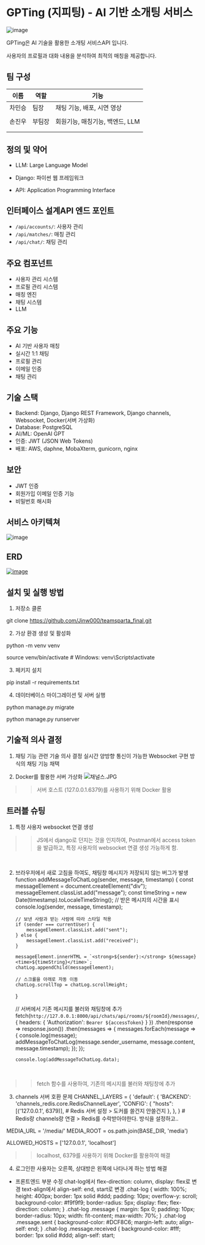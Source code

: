 # GPTing (지피팅) - AI 기반 소개팅 서비스
![image](https://github.com/user-attachments/assets/ee0fec20-ae0d-43f4-bc4d-0447d0fe1e4e)

GPTing은 AI 기술을 활용한 소개팅 서비스API 입니다. 

사용자의 프로필과 대화 내용을 분석하여 최적의 매칭을 제공합니다.

## 팀 구성
| **이름** | **역할**            | **기능**                          |
|:------------:|--------------------------|----------------------------------|
|   차민승   | 팀장 | 채팅 기능, 배포, 시연 영상 |
|      |  |                   | 
|   손진우   | 부팀장 | 회원기능, 매칭기능, 백엔드, LLM |
|      |  |                   |
|      |  |                   |

## 정의 및 약어

 - LLM: Large Language Model

 - Django: 파이썬 웹 프레임워크

 - API: Application Programming Interface


## 인터페이스 설계API 엔드 포인트

- `/api/accounts/`: 사용자 관리
- `/api/matches/`: 매칭 관리
- `/api/chat/`: 채팅 관리

## 주요 컴포넌트

 - 사용자 관리 시스템
 - 프로필 관리 시스템
 - 매칭 엔진
 - 채팅 시스템
 - LLM

## 주요 기능

- AI 기반 사용자 매칭
- 실시간 1:1 채팅
- 프로필 관리
- 이메일 인증
- 채팅 관리

## 기술 스택

- Backend: Django, Django REST Framework, Django channels, Websocket, Docker(서버 가상화)
- Database: PostgreSQL
- AI/ML: OpenAI GPT
- 인증: JWT (JSON Web Tokens)
- 배포: AWS, daphne, MobaXterm, gunicorn, nginx

## 보안
- JWT 인증
- 회원가입 이메일 인증 기능
- 비밀번호 해시화

## 서비스 아키텍쳐
![image](https://github.com/user-attachments/assets/d0829a34-efb8-44d1-9796-0d6ddd666b7e)

## ERD
[![image](https://github.com/Jinw000/teamsparta_final/issues/9#issue-2609810408)](https://github.com/Jinw000/teamsparta_final/issues/10#issue-2609821045)


## 설치 및 실행 방법

1. 저장소 클론

git clone https://github.com/Jinw000/teamsparta_final.git

2. 가상 환경 생성 및 활성화

python -m venv venv

source venv/bin/activate # Windows: venv\Scripts\activate

3. 페키지 설치

pip install -r requirements.txt


4. 데이터베이스 마이그레이션 및 서버 실행

python manage.py migrate

python manage.py runserver

## 기술적 의사 결정
1. 채팅 기능 관련 기술 의사 결정
실시간 양방향 통신이 가능한 Websocket 구현 방식의 채팅 기능 채택

 2. Docker를 활용한 서버 가상화
![채널스.JPG](https://prod-files-secure.s3.us-west-2.amazonaws.com/83c75a39-3aba-4ba4-a792-7aefe4b07895/f4611c42-dcf7-42a8-8dfd-106d3d257a37/%EC%B1%84%EB%84%90%EC%8A%A4.jpg)

>> 서버 호스트 (127.0.0.1.6379)를 사용하기 위해 Docker 활용

## 트러블 슈팅
 1. 특정 사용자 websocket 연결 생성
>> JS에서 django로 던지는 것을 인지하여, Postman에서 access token을 발급하고, 
특정 사용자의 websocket 연결 생성 가능하게 함.
<script>
    const roomId = {{ room_id }};
    const accessToken = '...';  // Postman에서 발급받은 실제 액세스 토큰 값
    const chatLog = document.getElementById("chat-log");
    const chatMessageInput = document.getElementById("chat-message-input");
    const chatMessageSubmit = document.getElementById("chat-message-submit");

    // WebSocket 연결 생성
    const chatSocket = new WebSocket(
        'ws://' + window.location.host + '/ws/chat/' + roomId + '/' + '?token=' + accessToken
    );

    // 서버로부터 메시지를 받을 때 호출되는 함수
    chatSocket.onmessage = function(e) {
        const data = JSON.parse(e.data);
        const message = data.message;
        const sender = data.sender;
        const timestamp = new Date().toLocaleTimeString();  // 메시지 시간을 현재 시간으로 설정
        const messageElement = document.createElement("div");
        messageElement.classList.add("message");

        // 보낸 사람과 받는 사람에 따라 다른 스타일 적용
        if (sender === "나") {
            messageElement.classList.add("sent");
        } else {
            messageElement.classList.add("received");
        }

        messageElement.innerHTML = `<strong>${sender}:</strong> ${message}<time>${timestamp}</time>`;
        chatLog.appendChild(messageElement);

        // 자동 스크롤
        chatLog.scrollTop = chatLog.scrollHeight;
    };

    // WebSocket 연결이 종료되었을 때
    chatSocket.onclose = function(e) {
        console.error('WebSocket closed unexpectedly');
    };

    // 메시지 전송 버튼 클릭 시 메시지 전송
    chatMessageSubmit.onclick = function() {
        const message = chatMessageInput.value;

        if (message.trim() !== "") { // 빈 문자열은 메시지가 보내지지 않도록 설정
            chatSocket.send(JSON.stringify({
                message
            }));
            chatMessageInput.value = '';  // 메시지 전송 후 입력란 초기화
        }
    };

    // Enter 키를 눌렀을 때 메시지 전송
    chatMessageInput.addEventListener("keypress", function(e) {
        if (e.key === "Enter") {
            chatMessageSubmit.click();
        }
    });
</script>
​
 
 2. 브라우저에서 새로 고침을 하여도, 채팅창 메시지가 저장되지 않는 버그가 발생
    function addMessageToChatLog(sender, message, timestamp) {
        const messageElement = document.createElement("div");
        messageElement.classList.add("message");
        const timeString = new Date(timestamp).toLocaleTimeString(); // 받은 메시지의 시간을 표시
        console.log(sender, message, timestamp);

        // 보낸 사람과 받는 사람에 따라 스타일 적용
        if (sender === currentUser) {
            messageElement.classList.add("sent");
        } else {
            messageElement.classList.add("received");
        }

        messageElement.innerHTML = `<strong>${sender}:</strong> ${message} <time>${timeString}</time>`;
        chatLog.appendChild(messageElement);

        // 스크롤을 아래로 자동 이동
        chatLog.scrollTop = chatLog.scrollHeight;
    }

    // 서버에서 기존 메시지를 불러와 채팅창에 추가
    fetch(`http://127.0.0.1:8000/api/chats/api/rooms/${roomId}/messages/`, {
        headers: {
            'Authorization': `Bearer ${accessToken}`
        }
})
    .then(response => response.json())
    .then(messages => {
        messages.forEach(message => {
            console.log(message);
            addMessageToChatLog(message.sender_username, message.content, message.timestamp);
        });
    });

        console.log(addMessageToChatLog.data);
​
>> fetch 함수를 사용하여, 기존의 메시지를 불러와 채팅창에 추가


 3. channels 서버 호환 문제
CHANNEL_LAYERS = {
    'default': {
        'BACKEND': 'channels_redis.core.RedisChannelLayer',
        'CONFIG': {
            "hosts": [('127.0.0.1', 6379)],  # Redis 서버 설정 > 도커를 쓸건지 안쓸건지
        },
    },
} # Redis랑 channels랑 연결 > Redis를 수락받아야한다. 방식을 설정하고..

MEDIA_URL = '/media/'
MEDIA_ROOT = os.path.join(BASE_DIR, 'media')

ALLOWED_HOSTS = ['127.0.0.1', 'localhost']
​
>> localhost, 6379를 사용하기 위해 Docker를 활용하여 해결


 4. 로그인한 사용자는 오른쪽, 상대방은 왼쪽에 나타나게 하는 방법 해결
 - 프론트엔드 부분 수정
chat-log에서 flex-direction: column, display: flex로 변경
text-align에서 align-self: end, start로 변경
        .chat-log {
            width: 100%;
            height: 400px;
            border: 1px solid #ddd;
            padding: 10px;
            overflow-y: scroll;
            background-color: #f9f9f9;
            border-radius: 5px;
            display: flex;
            flex-direction: column;
        }
        .chat-log .message {
            margin: 5px 0;
            padding: 10px;
            border-radius: 10px;
            width: fit-content;
            max-width: 70%;
        }
        .chat-log .message.sent {
            background-color: #DCF8C6;
            margin-left: auto;
            align-self: end;
        }
        .chat-log .message.received {
            background-color: #fff;
            border: 1px solid #ddd;
            align-self: start;






